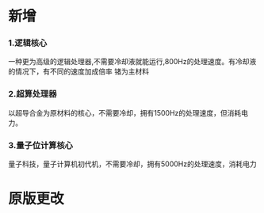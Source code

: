 # 新增
### 1.逻辑核心 
一种更为高级的逻辑处理器,不需要冷却液就能运行,800Hz的处理速度。有冷却液的情况下，有不同的速度加成倍率
锗为主材料

### 2.超算处理器
以超导合金为原材料的核心，不需要冷却，拥有1500Hz的处理速度，但消耗电力。

### 3.量子位计算核心
量子科技，量子计算机初代机，不需要冷却，拥有5000Hz的处理速度，消耗电力

# 原版更改
